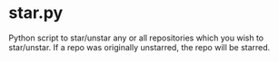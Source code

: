 star.py
=======
Python script to star/unstar any or all repositories which you wish to star/unstar. If a repo was originally unstarred, the repo will be starred.
